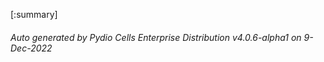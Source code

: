 








[:summary]

###### Auto generated by Pydio Cells Enterprise Distribution v4.0.6-alpha1 on 9-Dec-2022
